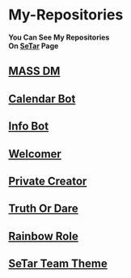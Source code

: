 # My-Repositories

**You Can See My Repositories
</br>
On <a href="https://github.com/SeTar-Bot">SeTar</a> Page**

## <a href="https://github.com/SeTar-Bot/MASS-DM">MASS DM</a>

## <a href="https://github.com/SeTar-Bot/Calendar-bot">Calendar Bot</a>

## <a href="https://github.com/SeTar-Bot/info-bot">Info Bot</a>

## <a href="https://github.com/SeTar-Bot/welcomer">Welcomer</a>

## <a href="https://github.com/SeTar-Bot/private-creator">Private Creator</a>

## <a href="https://github.com/SeTar-Bot/Truth-or-Dare">Truth Or Dare</a>

## <a href="https://github.com/SeTar-Bot/Rainbow-role">Rainbow Role</a>

## <a href="https://github.com/SeTar-Bot/SeTar-Team-Theme">SeTar Team Theme</a>
